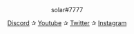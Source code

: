 <p align="center">solar#7777</p> <p align="center"> <a href="https://discord.gg/females">Discord</a> ✰ <a href="https://www.youtube.com/channel/UCNdjCahO5IkmVxPaIAPXQAw">Youtube</a> ✰ <a href="https://twitter.com/RealSolar">Twitter</a> ✰ <a href="https://www.instagram.com/realsolarr2/">Instagram</a> <br><br> </p>


